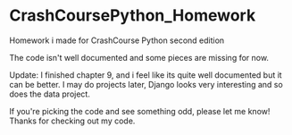 # CrashCoursePython_Homework
Homework i made for CrashCourse Python second edition 

The code isn't well documented and some pieces are missing for now.

Update:
I finished chapter 9, and i feel like its quite well documented but it can be better.
I may do projects later, Django looks very interesting and so does the data project.

If you're picking the code and see something odd, please let me know!
Thanks for checking out my code.
